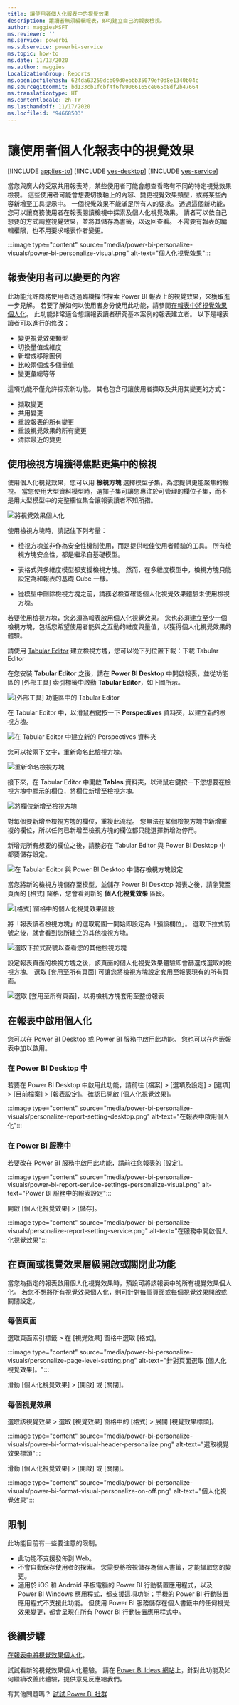```yaml
---
title: 讓使用者個人化報表中的視覺效果
description: 讓讀者無須編輯報表，即可建立自己的報表檢視。
author: maggiesMSFT
ms.reviewer: ''
ms.service: powerbi
ms.subservice: powerbi-service
ms.topic: how-to
ms.date: 11/13/2020
ms.author: maggies
LocalizationGroup: Reports
ms.openlocfilehash: 624da63259dcb09d0ebbb35079ef0d8e1340b04c
ms.sourcegitcommit: bd133cb1fcbf4f6f89066165ce065b8df2b47664
ms.translationtype: HT
ms.contentlocale: zh-TW
ms.lasthandoff: 11/17/2020
ms.locfileid: "94668503"
---
```

# <a name="let-users-personalize-visuals-in-a-report"></a>讓使用者個人化報表中的視覺效果

[!INCLUDE [applies-to](../includes/applies-to.md)] [!INCLUDE [yes-desktop](../includes/yes-desktop.md)] [!INCLUDE [yes-service](../includes/yes-service.md)]

當您與廣大的受眾共用報表時，某些使用者可能會想查看略有不同的特定視覺效果檢視。 這些使用者可能會想要切換軸上的內容、變更視覺效果類型，或將某些內容新增至工具提示中。 一個視覺效果不能滿足所有人的要求。 透過這個新功能，您可以讓商務使用者在報表閱讀檢視中探索及個人化視覺效果。 請者可以依自己想要的方式調整視覺效果，並將其儲存為書籤，以返回查看。 不需要有報表的編輯權限，也不用要求報表作者變更。

:::image type="content" source="media/power-bi-personalize-visuals/power-bi-personalize-visual.png" alt-text="個人化視覺效果":::
 
## <a name="what-report-users-can-change"></a>報表使用者可以變更的內容

此功能允許商務使用者透過臨機操作探索 Power BI 報表上的視覺效果，來獲取進一步見解。 若要了解如何以使用者身分使用此功能，請參閱[在報表中將視覺效果個人化](../consumer/end-user-personalize-visuals.md)。 此功能非常適合想讓報表讀者研究基本案例的報表建立者。 以下是報表讀者可以進行的修改：

- 變更視覺效果類型
- 切換量值或維度
- 新增或移除圖例
- 比較兩個或多個量值
- 變更彙總等等

這項功能不僅允許探索新功能。 其也包含可讓使用者擷取及共用其變更的方式：

- 擷取變更
- 共用變更
- 重設報表的所有變更
- 重設視覺效果的所有變更
- 清除最近的變更

## <a name="use-perspectives-for-a-more-focused-view"></a>使用檢視方塊獲得焦點更集中的檢視

使用個人化視覺效果，您可以用 **檢視方塊** 選擇模型子集，為您提供更能聚焦的檢視。 當您使用大型資料模型時，選擇子集可讓您專注於可管理的欄位子集，而不是用大型模型中的完整欄位集合讓報表讀者不知所措。 

![將視覺效果個人化](media/power-bi-personalize-visuals/power-bi-personalize-perspective-01.png)

使用檢視方塊時，請記住下列考量：

* 檢視方塊並非作為安全性機制使用，而是提供較佳使用者體驗的工具。 所有檢視方塊安全性，都是繼承自基礎模型。

* 表格式與多維度模型都支援檢視方塊。 然而，在多維度模型中，檢視方塊只能設定為和報表的基礎 Cube 一樣。

* 從模型中刪除檢視方塊之前，請務必檢查確認個人化視覺效果體驗未使用檢視方塊。 

若要使用檢視方塊，您必須為報表啟用個人化視覺效果。 您也必須建立至少一個檢視方塊，包括您希望使用者能與之互動的維度與量值，以獲得個人化視覺效果的體驗。

請使用 [Tabular Editor](https://tabulareditor.com/) 建立檢視方塊，您可以從下列位置下載：下載 Tabular Editor

在您安裝 **Tabular Editor** 之後，請在 **Power BI Desktop**  中開啟報表，並從功能區的 [外部工具] 索引標籤中啟動 **Tabular Editor**，如下圖所示。

![[外部工具] 功能區中的 Tabular Editor](media/power-bi-personalize-visuals/power-bi-personalize-perspective-02.png)

在 Tabular Editor 中，以滑鼠右鍵按一下 **Perspectives** 資料夾，以建立新的檢視方塊。

![在 Tabular Editor 中建立新的 Perspectives 資料夾](media/power-bi-personalize-visuals/power-bi-personalize-perspective-03.png)

您可以按兩下文字，重新命名此檢視方塊。

![重新命名檢視方塊](media/power-bi-personalize-visuals/power-bi-personalize-perspective-04.png)

接下來，在 Tabular Editor 中開啟 **Tables** 資料夾，以滑鼠右鍵按一下您想要在檢視方塊中顯示的欄位，將欄位新增至檢視方塊。

![將欄位新增至檢視方塊](media/power-bi-personalize-visuals/power-bi-personalize-perspective-05.png)

對每個要新增至檢視方塊的欄位，重複此流程。 您無法在某個檢視方塊中新增重複的欄位，所以任何已新增至檢視方塊的欄位都只能選擇新增為停用。

新增完所有想要的欄位之後，請務必在 Tabular Editor 與 Power BI Desktop 中都要儲存設定。

![在 Tabular Editor 與 Power BI Desktop 中儲存檢視方塊設定](media/power-bi-personalize-visuals/power-bi-personalize-perspective-06.png)

當您將新的檢視方塊儲存至模型，並儲存 Power BI Desktop 報表之後，請瀏覽至頁面的 [格式] 窗格，您會看到新的 **個人化視覺效果** 區段。

![[格式] 窗格中的個人化視覺效果區段](media/power-bi-personalize-visuals/power-bi-personalize-perspective-07.png)

將「報表讀者檢視方塊」的選取範圍一開始即設定為「預設欄位」。 選取下拉式箭號之後，就會看到您所建立的其他檢視方塊。

![選取下拉式箭號以查看您的其他檢視方塊](media/power-bi-personalize-visuals/power-bi-personalize-perspective-08.png)

設定報表頁面的檢視方塊之後，該頁面的個人化視覺效果體驗即會篩選成選取的檢視方塊。 選取 [套用至所有頁面] 可讓您將檢視方塊設定套用至報表現有的所有頁面。

![選取 [套用至所有頁面]，以將檢視方塊套用至整份報表](media/power-bi-personalize-visuals/power-bi-personalize-perspective-09.png)

## <a name="enable-personalization-in-a-report"></a>在報表中啟用個人化

您可以在 Power BI Desktop 或 Power BI 服務中啟用此功能。 您也可以在內嵌報表中加以啟用。

### <a name="in-power-bi-desktop"></a>在 Power BI Desktop 中

若要在 Power BI Desktop 中啟用此功能，請前往 [檔案] > [選項及設定] > [選項] > [目前檔案] > [報表設定]。 確認已開啟 [個人化視覺效果]。

:::image type="content" source="media/power-bi-personalize-visuals/personalize-report-setting-desktop.png" alt-text="在報表中啟用個人化":::

### <a name="in-the-power-bi-service"></a>在 Power BI 服務中

若要改在 Power BI 服務中啟用此功能，請前往您報表的 [設定]。

:::image type="content" source="media/power-bi-personalize-visuals/power-bi-report-service-settings-personalize-visual.png" alt-text="Power BI 服務中的報表設定":::

開啟 [個人化視覺效果] > [儲存]。

:::image type="content" source="media/power-bi-personalize-visuals/personalize-report-setting-service.png" alt-text="在服務中開啟個人化視覺效果":::

## <a name="turn-the-feature-on-or-off-at-a-page-or-visual-level"></a>在頁面或視覺效果層級開啟或關閉此功能

當您為指定的報表啟用個人化視覺效果時，預設可將該報表中的所有視覺效果個人化。 若您不想將所有視覺效果個人化，則可針對每個頁面或每個視覺效果開啟或關閉設定。

### <a name="per-page"></a>每個頁面

選取頁面索引標籤 > 在 [視覺效果] 窗格中選取 [格式]。

:::image type="content" source="media/power-bi-personalize-visuals/personalize-page-level-setting.png" alt-text="針對頁面選取 [個人化視覺效果]。":::
 
滑動 [個人化視覺效果] >  [開啟] 或 [關閉]。

### <a name="per-visual"></a>每個視覺效果

選取該視覺效果 > 選取 [視覺效果] 窗格中的 [格式] > 展開 [視覺效果標頭]。

:::image type="content" source="media/power-bi-personalize-visuals/power-bi-format-visual-header-personalize.png" alt-text="選取視覺效果標頭":::
 
滑動 [個人化視覺效果] >  [開啟] 或 [關閉]。

:::image type="content" source="media/power-bi-personalize-visuals/power-bi-format-visual-personalize-on-off.png" alt-text="個人化視覺效果":::


## <a name="limitations"></a>限制

此功能目前有一些要注意的限制。

- 此功能不支援發佈到 Web。
- 不會自動保存使用者的探索。 您需要將檢視儲存為個人書籤，才能擷取您的變更。
- 適用於 iOS 和 Android 平板電腦的 Power BI 行動裝置應用程式，以及 Power BI Windows 應用程式，都支援這項功能；手機的 Power BI 行動裝置應用程式不支援此功能。 但使用 Power BI 服務儲存在個人書籤中的任何視覺效果變更，都會呈現在所有 Power BI 行動裝置應用程式中。

## <a name="next-steps"></a>後續步驟

[在報表中將視覺效果個人化](../consumer/end-user-personalize-visuals.md)。     

試試看新的視覺效果個人化體驗。 請在 [Power BI Ideas 網站](https://ideas.powerbi.com/forums/265200-power-bi)上，針對此功能及如何繼續改善此體驗，提供意見反應給我們。 

有其他問題嗎？ [試試 Power BI 社群](https://community.powerbi.com/)
